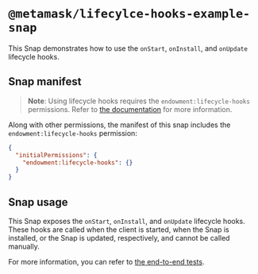 # `@metamask/lifecylce-hooks-example-snap`

This Snap demonstrates how to use the `onStart`, `onInstall`, and `onUpdate`
lifecycle hooks.

## Snap manifest

> **Note**: Using lifecycle hooks requires the `endowment:lifecycle-hooks`
> permissions. Refer to [the documentation](https://docs.metamask.io/snaps/reference/permissions/#endowmentlifecycle-hooks)
> for more information.

Along with other permissions, the manifest of this snap includes the
`endowment:lifecycle-hooks` permission:

```json
{
  "initialPermissions": {
    "endowment:lifecycle-hooks": {}
  }
}
```

## Snap usage

This Snap exposes the `onStart`, `onInstall`, and `onUpdate` lifecycle hooks.
These hooks are called when the client is started, when the Snap is installed,
or the Snap is updated, respectively, and cannot be called manually.

For more information, you can refer to
[the end-to-end tests](./src/index.test.ts).
